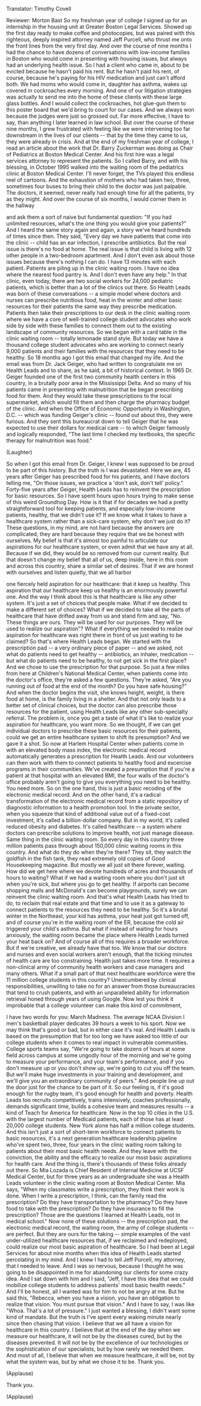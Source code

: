 

Translator: Timothy Covell

Reviewer: Morton Bast
So my freshman year of college
I signed up for an internship in the housing unit
at Greater Boston Legal Services.
Showed up the first day
ready to make coffee and photocopies,
but was paired with this righteous, deeply inspired attorney
named Jeff Purcell,
who thrust me onto the front lines
from the very first day.
And over the course of nine months
I had the chance
to have dozens of conversations
with low-income families in Boston
who would come in presenting with housing issues,
but always had an underlying health issue.
So I had a client who came in,
about to be evicted because he hasn&#39;t paid his rent.
But he hasn&#39;t paid his rent, of course,
because he&#39;s paying for his HIV medication
and just can&#39;t afford both.
We had moms who would come in,
daughter has asthma,
wakes up covered in cockroaches every morning.
And one of our litigation strategies
was actually to send me into the home of these clients
with these large glass bottles.
And I would collect the cockroaches,
hot glue-gun them to this poster board
that we&#39;d bring to court for our cases.
And we always won
because the judges were just so grossed out.
Far more effective, I have to say,
than anything I later learned in law school.
But over the course of these nine months,
I grew frustrated with feeling
like we were intervening too far downstream
in the lives of our clients --
that by the time they came to us,
they were already in crisis.
And at the end of my freshman year of college,
I read an article about the work
that Dr. Barry Zuckerman was doing
as Chair of Pediatrics
at Boston Medical Center.
And his first hire was a legal services attorney
to represent the patients.
So I called Barry,
and with his blessing, in October 1995
walked into the waiting room
of the pediatrics clinic at Boston Medical Center.
I&#39;ll never forget,
the TVs played this endless reel of cartoons.
And the exhaustion of mothers
who had taken two, three, sometimes four buses
to bring their child to the doctor
was just palpable.
The doctors, it seemed,
never really had enough time for all the patients,
try as they might.
And over the course of six months,
I would corner them in the hallway

and ask them a sort of naive but fundamental question:
&quot;If you had unlimited resources,
what&#39;s the one thing you would give your patients?&quot;
And I heard the same story again and again,
a story we&#39;ve heard hundreds of times since then.
They said, &quot;Every day we have patients that come into the clinic --
child has an ear infection,
I prescribe antibiotics.
But the real issue is there&#39;s no food at home.
The real issue
is that child is living with 12 other people
in a two-bedroom apartment.
And I don&#39;t even ask about those issues
because there&#39;s nothing I can do.
I have 13 minutes with each patient.
Patients are piling up in the clinic waiting room.
I have no idea where the nearest food pantry is.
And I don&#39;t even have any help.&quot;
In that clinic, even today,
there are two social workers
for 24,000 pediatric patients,
which is better than a lot of the clinics out there.
So Health Leads was born of these conversations --
a simple model
where doctors and nurses
can prescribe nutritious food,
heat in the winter
and other basic resources for their patients
the same way they prescribe medication.
Patients then take their prescriptions
to our desk in the clinic waiting room
where we have a core of well-trained college student advocates
who work side by side with these families
to connect them out
to the existing landscape of community resources.
So we began with a card table in the clinic waiting room --
totally lemonade stand style.
But today we have a thousand college student advocates
who are working to connect nearly 9,000 patients and their families
with the resources that they need to be healthy.
So 18 months ago
I got this email that changed my life.
And the email was from Dr. Jack Geiger,
who had written to congratulate me on Health Leads
and to share, as he said,
a bit of historical context.
In 1965 Dr. Geiger founded
one of the first two community health centers in this country,
in a brutally poor area in the Mississippi Delta.
And so many of his patients came in
presenting with malnutrition
that be began prescribing food for them.
And they would take these prescriptions to the local supermarket,
which would fill them
and then charge the pharmacy budget of the clinic.
And when the Office of Economic Opportunity in Washington, D.C. --
which was funding Geiger&#39;s clinic --
found out about this,
they were furious.
And they sent this bureaucrat down
to tell Geiger that he was expected to use their dollars
for medical care --
to which Geiger famously and logically responded,
&quot;The last time I checked my textbooks,
the specific therapy for malnutrition was food.&quot;

(Laughter)

So when I got this email from Dr. Geiger,
I knew I was supposed to be proud
to be part of this history.
But the truth is
I was devastated.
Here we are,
45 years after Geiger has prescribed food for his patients,
and I have doctors telling me,
&quot;On those issues, we practice a &#39;don&#39;t ask, don&#39;t tell&#39; policy.&quot;
Forty-five years after Geiger,
Health Leads has to reinvent
the prescription for basic resources.
So I have spent hours upon hours
trying to make sense of this weird Groundhog Day.
How is it that if for decades
we had a pretty straightforward tool for keeping patients,
and especially low-income patients, healthy,
that we didn&#39;t use it?
If we know what it takes to have a healthcare system
rather than a sick-care system,
why don&#39;t we just do it?
These questions, in my mind,
are not hard because the answers are complicated,
they are hard because they require that we be honest with ourselves.
My belief is that it&#39;s almost too painful
to articulate our aspirations for our healthcare system,
or even admit that we have any at all.
Because if we did,
they would be so removed
from our current reality.
But that doesn&#39;t change my belief
that all of us, deep inside,
here in this room and across this country,
share a similar set of desires.
That if we are honest with ourselves
and listen quietly,
that we all harbor

one fiercely held aspiration for our healthcare:
that it keep us healthy.
This aspiration that our healthcare keep us healthy
is an enormously powerful one.
And the way I think about this
is that healthcare is like any other system.
It&#39;s just a set of choices that people make.
What if we decided
to make a different set of choices?
What if we decided to take all the parts of healthcare
that have drifted away from us
and stand firm and say, &quot;No.
These things are ours.
They will be used for our purposes.
They will be used to realize
our aspiration&quot;?
What if everything we needed
to realize our aspiration for healthcare
was right there in front of us
just waiting to be claimed?
So that&#39;s where Health Leads began.
We started with the prescription pad --
a very ordinary piece of paper --
and we asked, not what do patients need to get healthy --
antibiotics, an inhaler, medication --
but what do patients need to be healthy,
to not get sick in the first place?
And we chose to use the prescription
for that purpose.
So just a few miles from here
at Children&#39;s National Medical Center,
when patients come into the doctor&#39;s office,
they&#39;re asked a few questions.
They&#39;re asked, &quot;Are you running out of food at the end of the month?
Do you have safe housing?&quot;
And when the doctor begins the visit,
she knows height, weight, is there food at home,
is the family living in a shelter.
And that not only leads to a better set of clinical choices,
but the doctor can also prescribe those resources for the patient,
using Health Leads like any other sub-specialty referral.
The problem is,
once you get a taste of what it&#39;s like
to realize your aspiration for healthcare,
you want more.
So we thought,
if we can get individual doctors
to prescribe these basic resources for their patients,
could we get an entire healthcare system
to shift its presumption?
And we gave it a shot.
So now at Harlem Hospital Center
when patients come in with an elevated body mass index,
the electronic medical record
automatically generates a prescription for Health Leads.
And our volunteers can then work with them
to connect patients to healthy food and excercise programs
in their communities.
We&#39;ve created a presumption
that if you&#39;re a patient at that hospital
with an elevated BMI,
the four walls of the doctor&#39;s office
probably aren&#39;t going to give you everything
you need to be healthy.
You need more.
So on the one hand,
this is just a basic recoding
of the electronic medical record.
And on the other hand,
it&#39;s a radical transformation
of the electronic medical record
from a static repository of diagnostic information
to a health promotion tool.
In the private sector,
when you squeeze that kind of additional value
out of a fixed-cost investment,
it&#39;s called a billion-dollar company.
But in my world,
it&#39;s called reduced obesity and diabetes.
It&#39;s called healthcare --
a system where doctors can prescribe solutions
to improve health,
not just manage disease.
Same thing in the clinic waiting room.
So every day in this country
three million patients
pass through about 150,000 clinic waiting rooms in this country.
And what do they do when they&#39;re there?
They sit, they watch the goldfish in the fish tank,
they read extremely old copies
of Good Housekeeping magazine.
But mostly we all just sit there forever, waiting.
How did we get here
where we devote hundreds of acres and thousands of hours
to waiting?
What if we had a waiting room
where you don&#39;t just sit when you&#39;re sick,
but where you go to get healthy.
If airports can become shopping malls
and McDonald&#39;s can become playgrounds,
surely we can reinvent the clinic waiting room.
And that&#39;s what Health Leads has tried to do,
to reclaim that real estate and that time
and to use it as a gateway
to connect patients
to the resources they need to be healthy.
So it&#39;s a brutal winter in the Northeast,
your kid has asthma, your heat just got turned off,
and of course you&#39;re in the waiting room of the ER,
because the cold air triggered your child&#39;s asthma.
But what if instead of waiting for hours anxiously,
the waiting room became the place
where Health Leads turned your heat back on?
And of course all of this requires
a broader workforce.
But if we&#39;re creative, we already have that too.
We know that our doctors and nurses
and even social workers
aren&#39;t enough,
that the ticking minutes of health care
are too constraining.
Health just takes more time.
It requires a non-clinical army
of community health workers and case managers
and many others.
What if a small part of that next healthcare workforce
were the 11 million college students in this country?
Unencumbered by clinical responsibilities,
unwilling to take no for an answer
from those bureaucracies
that tend to crush patients,
and with an unparalleled ability
for information retrieval
honed through years of using Google.
Now lest you think it improbable
that a college volunteer
can make this kind of commitment,

I have two words for you:
March Madness.
The average NCAA Division I men&#39;s basketball player
dedicates 39 hours a week to his sport.
Now we may think that&#39;s good or bad,
but in either case it&#39;s real.
And Health Leads is based on the presumption
that for too long
we have asked too little of our college students
when it comes to real impact in vulnerable communities.
College sports teams say,
&quot;We&#39;re going to take dozens of hours
at some field across campus at some ungodly hour of the morning
and we&#39;re going to measure your performance, and your team&#39;s performance,
and if you don&#39;t measure up or you don&#39;t show up,
we&#39;re going to cut you off the team.
But we&#39;ll make huge investments
in your training and development,
and we&#39;ll give you an extraordinary community of peers.&quot;
And people line up out the door
just for the chance to be part of it.
So our feeling is,
if it&#39;s good enough for the rugby team,
it&#39;s good enough for health and poverty.
Health Leads too recruits competitively,
trains intensively,
coaches professionally,
demands significant time,
builds a cohesive team
and measures results --
a kind of Teach for America for healthcare.
Now in the top 10 cities in the U.S.
with the largest number of Medicaid patients,
each of those has at least 20,000 college students.
New York alone has half a million college students.
And this isn&#39;t just a sort of short-term workforce
to connect patients to basic resources,
it&#39;s a next generation healthcare leadership pipeline
who&#39;ve spent two, three, four years
in the clinic waiting room
talking to patients about their most basic health needs.
And they leave with the conviction,
the ability and the efficacy
to realize our most basic aspirations for health care.
And the thing is, there&#39;s thousands of these folks already out there.
So Mia Lozada is Chief Resident of Internal Medicine
at UCSF Medical Center,
but for three years as an undergraduate
she was a Health Leads volunteer
in the clinic waiting room at Boston Medical Center.
Mia says, &quot;When my classmates write a prescription,
they think their work is done.
When I write a prescription,
I think, can the family read the prescription?
Do they have transportation to the pharmacy?
Do they have food to take with the prescription?
Do they have insurance to fill the prescription?
Those are the questions I learned at Health Leads,
not in medical school.&quot;
Now none of these solutions --
the prescription pad, the electronic medical record,
the waiting room,
the army of college students --
are perfect.
But they are ours for the taking --
simple examples
of the vast under-utilized healthcare resources
that, if we reclaimed and redeployed,
could realize our most basic aspiration
of healthcare.
So I had been at Legal Services for about nine months
when this idea of Health Leads started percolating in my mind.
And I knew I had to tell Jeff Purcell, my attorney,
that I needed to leave.
And I was so nervous,
because I thought he was going to be disappointed in me
for abandoning our clients for some crazy idea.
And I sat down with him and I said,
&quot;Jeff, I have this idea
that we could mobilize college students
to address patients&#39; most basic health needs.&quot;
And I&#39;ll be honest,
all I wanted was for him to not be angry at me.
But he said this,
&quot;Rebecca, when you have a vision,
you have an obligation to realize that vision.
You must pursue that vision.&quot;
And I have to say, I was like &quot;Whoa.
That&#39;s a lot of pressure.&quot;
I just wanted a blessing,
I didn&#39;t want some kind of mandate.
But the truth is
I&#39;ve spent every waking minute nearly since then
chasing that vision.
I believe that we all have a vision
for healthcare in this country.
I believe that at the end of the day
when we measure our healthcare,
it will not be by the diseases cured,
but by the diseases prevented.
It will not be by the excellence of our technologies
or the sophistication of our specialists,
but by how rarely we needed them.
And most of all,
I believe that when we measure healthcare,
it will be, not by what the system was,
but by what we chose it to be.
Thank you.

(Applause)

Thank you.

(Applause)

